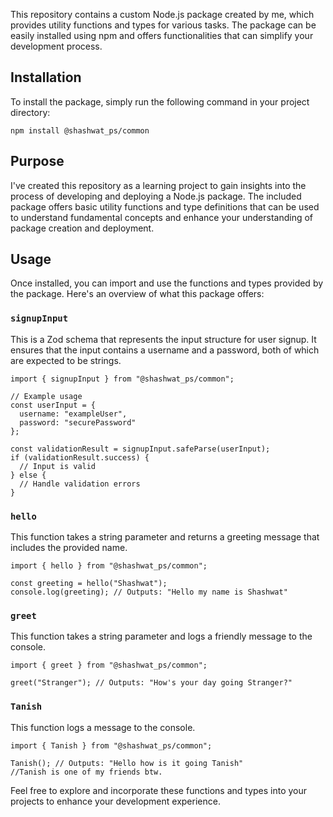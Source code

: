 This repository contains a custom Node.js package created by me, which provides utility functions and types for various tasks. The package can be easily installed using npm and offers functionalities that can simplify your development process.

## Installation
To install the package, simply run the following command in your project directory:

```
npm install @shashwat_ps/common
```

## Purpose
I've created this repository as a learning project to gain insights into the process of developing and deploying a Node.js package. The included package offers basic utility functions and type definitions that can be used to understand fundamental concepts and enhance your understanding of package creation and deployment.

## Usage
Once installed, you can import and use the functions and types provided by the package. Here's an overview of what this package offers:

### `signupInput`
This is a Zod schema that represents the input structure for user signup. It ensures that the input contains a username and a password, both of which are expected to be strings.

```
import { signupInput } from "@shashwat_ps/common";

// Example usage
const userInput = {
  username: "exampleUser",
  password: "securePassword"
};

const validationResult = signupInput.safeParse(userInput);
if (validationResult.success) {
  // Input is valid
} else {
  // Handle validation errors
}
```

### `hello`
This function takes a string parameter and returns a greeting message that includes the provided name.
```
import { hello } from "@shashwat_ps/common";

const greeting = hello("Shashwat");
console.log(greeting); // Outputs: "Hello my name is Shashwat"
```

### `greet`
This function takes a string parameter and logs a friendly message to the console.
```
import { greet } from "@shashwat_ps/common";

greet("Stranger"); // Outputs: "How's your day going Stranger?"
```

### `Tanish`
This function logs a message to the console.
```
import { Tanish } from "@shashwat_ps/common";

Tanish(); // Outputs: "Hello how is it going Tanish"
//Tanish is one of my friends btw.
```

Feel free to explore and incorporate these functions and types into your projects to enhance your development experience.
